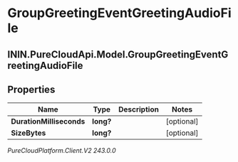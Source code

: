 # GroupGreetingEventGreetingAudioFile

## ININ.PureCloudApi.Model.GroupGreetingEventGreetingAudioFile

## Properties

|Name | Type | Description | Notes|
|------------ | ------------- | ------------- | -------------|
| **DurationMilliseconds** | **long?** |  | [optional] |
| **SizeBytes** | **long?** |  | [optional] |



_PureCloudPlatform.Client.V2 243.0.0_
